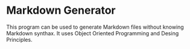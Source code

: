 # Markdown Generator
This program can be used to generate Markdown files without knowing Markdown synthax. It uses Object Oriented Programming and Desing Principles.
